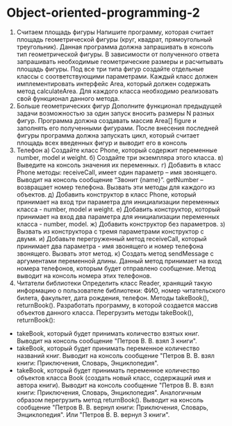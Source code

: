 # Object-oriented-programming-2
1. Считаем площадь фигуры
Напишите программу, которая считает площадь геометрической фигуры (круг, квадрат, прямоугольный треугольник). Данная программа должна запрашивать в консоль тип геометрической фигуры. В зависимости от полученного ответа запрашивать необходимые геометрические размеры и расчитывать площадь фигуры. Под все три типа фигур создайте отдельные классы с соответствующими параметрами. Каждый класс должен имплементировать интерфейс Area, который должен содержать метод calculateArea. Для каждого класса необходимо реализовать свой функционал данного метода.
2. Больше геометрических фигур
Дополните функционал предыдущей задачи возможностью за один запуск вносить размеры N разных фигур. Программа должна создавать массив  Area[] figure и заполнять его полученными фигурами. После внесения последней фигуры программа должна запускать цикл, который считает площадь всех введенных фигур и выводит его в консоль
3. Телефон
а) Создайте класс Phone, который содержит переменные number, model и weight.
б) Создайте три экземпляра этого класса. 
в) Выведите на консоль значения их переменных. 
г) Добавить в класс Phone методы: receiveCall, имеет один параметр – имя звонящего. Выводит на консоль сообщение “Звонит {name}”. getNumber – возвращает номер телефона. Вызвать эти методы для каждого из объектов.
д) Добавить конструктор в класс Phone, который принимает на вход три параметра для инициализации переменных класса - number, model и weight. 
е) Добавить конструктор, который принимает на вход два параметра для инициализации переменных класса - number, model. 
ж) Добавить конструктор без параметров.
з) Вызвать из конструктора с тремя параметрами конструктор с двумя. 
и) Добавьте перегруженный метод receiveCall, который принимает два параметра - имя звонящего и номер телефона звонящего. Вызвать этот метод.
к) Создать метод sendMessage с аргументами переменной длины. Данный метод принимает на вход номера телефонов, которым будет отправлено сообщение. Метод выводит на консоль номера этих телефонов.
4. Читатели библиотеки
Определить класс Reader, хранящий такую информацию о пользователе библиотеки: ФИО, номер читательского билета, факультет, дата рождения, телефон. Методы takeBook(), returnBook().
Разработать программу, в которой создается массив объектов данного класса. Перегрузить методы takeBook(), returnBook():
- takeBook, который будет принимать количество взятых книг. Выводит на консоль сообщение "Петров В. В. взял 3 книги".
- takeBook, который будет принимать переменное количество названий книг. Выводит на консоль сообщение "Петров В. В. взял книги: Приключения, Словарь, Энциклопедия".
- takeBook, который будет принимать переменное количество объектов класса Book (создать новый класс, содержащий имя и автора книги). Выводит на консоль сообщение "Петров В. В. взял книги: Приключения, Словарь, Энциклопедия".
 Аналогичным образом перегрузить метод returnBook(). Выводит на консоль сообщение "Петров В. В. вернул книги: Приключения, Словарь, Энциклопедия". Или  "Петров В. В. вернул 3 книги".


